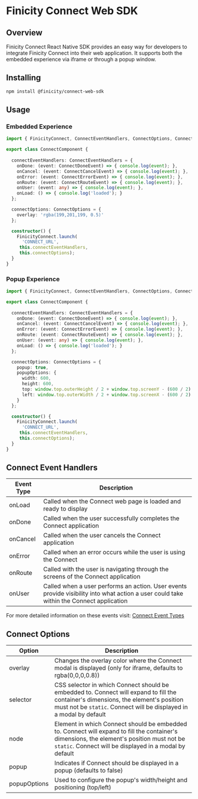 # Finicity Connect Web SDK

## Overview

Finicity Connect React Native SDK provides an easy way for developers to integrate Finicity Connect into their web application. It supports both the embedded experience via iframe or through a popup window.

## Installing

```bash
npm install @finicity/connect-web-sdk
```

## Usage

### Embedded Experience
```typescript
import { FinicityConnect, ConnectEventHandlers, ConnectOptions, ConnectDoneEvent, ConnectCancelEvent, ConnectErrorEvent, ConnectRouteEvent } from '@finicity/connect-web-sdk';

export class ConnectComponent {
  
  connectEventHandlers: ConnectEventHandlers = {
    onDone: (event: ConnectDoneEvent) => { console.log(event); },
    onCancel: (event: ConnectCancelEvent) => { console.log(event); },
    onError: (event: ConnectErrorEvent) => { console.log(event); },
    onRoute: (event: ConnectRouteEvent) => { console.log(event); },
    onUser: (event: any) => { console.log(event); },
    onLoad: () => { console.log('loaded'); }
  };

  connectOptions: ConnectOptions = {
    overlay: 'rgba(199,201,199, 0.5)'
  };

  constructor() {
    FinicityConnect.launch(
      'CONNECT_URL',
     this.connectEventHandlers,
     this.connectOptions);
  }
}
```

### Popup Experience
```typescript
import { FinicityConnect, ConnectEventHandlers, ConnectOptions, ConnectDoneEvent, ConnectCancelEvent, ConnectErrorEvent, ConnectRouteEvent } from '@finicity/connect-web-sdk';

export class ConnectComponent {
  
  connectEventHandlers: ConnectEventHandlers = {
    onDone: (event: ConnectDoneEvent) => { console.log(event); },
    onCancel: (event: ConnectCancelEvent) => { console.log(event); },
    onError: (event: ConnectErrorEvent) => { console.log(event); },
    onRoute: (event: ConnectRouteEvent) => { console.log(event); },
    onUser: (event: any) => { console.log(event); },
    onLoad: () => { console.log('loaded'); }
  };

  connectOptions: ConnectOptions = {
    popup: true,
    popupOptions: {
      width: 600,
      height: 600,
      top: window.top.outerHeight / 2 + window.top.screenY - (600 / 2),
      left: window.top.outerWidth / 2 + window.top.screenX - (600 / 2)
    }
  };

  constructor() {
    FinicityConnect.launch(
      'CONNECT_URL',
     this.connectEventHandlers,
     this.connectOptions);
  }
}
```

## Connect Event Handlers

| Event Type | Description                                                                                                                             |
| ---------- | --------------------------------------------------------------------------------------------------------------------------------------- |
| onLoad     | Called when the Connect web page is loaded and ready to display                                                                         |
| onDone     | Called when the user successfully completes the Connect application                                                                     |
| onCancel   | Called when the user cancels the Connect application                                                                                    |
| onError    | Called when an error occurs while the user is using the Connect                                                                         |
| onRoute    | Called with the user is navigating through the screens of the Connect application                                                       |
| onUser     | Called when a user performs an action. User events provide visibility into what action a user could take within the Connect application |

For more detailed information on these events visit: [Connect Event Types](https://docs.finicity.com/connect-2-0-events-types/)


## Connect Options

| Option | Description                                                                                                                                  |
| ----------- | --------------------------------------------------------------------------------------------------------------------------------------- |
| overlay     | Changes the overlay color where the Connect modal is displayed (only for iframe, defaults to rgba(0,0,0,0.8))                           |
| selector    | CSS selector in which Connect should be embedded to. Connect will expand to fill the container's dimensions, the element's position must not be `static`. Connect will be displayed in a modal by default                                                                                                         | 
| node        | Element in which Connect should be embedded to. Connect will expand to fill the container's dimensions, the element's position must not be `static`. Connect will be displayed in a modal by default                                                                                                         | 
| popup       | Indicates if Connect should be displayed in a popup (defaults to false)                                                                 |
| popupOptions| Used to configure the popup's width/height and positioning (top/left)                                                                   |

